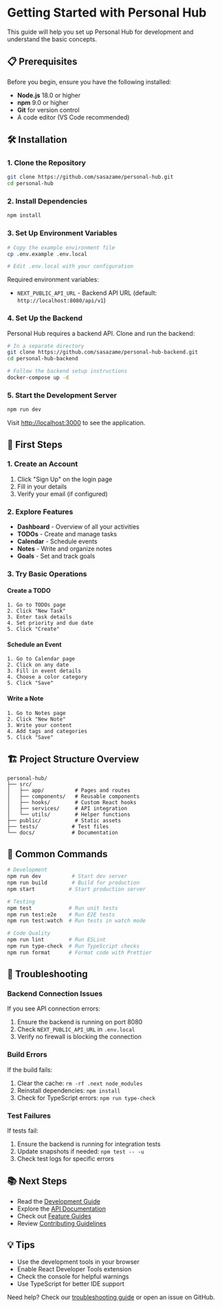 # Getting Started with Personal Hub

This guide will help you set up Personal Hub for development and understand the basic concepts.

## 📋 Prerequisites

Before you begin, ensure you have the following installed:

- **Node.js** 18.0 or higher
- **npm** 9.0 or higher
- **Git** for version control
- A code editor (VS Code recommended)

## 🛠️ Installation

### 1. Clone the Repository

```bash
git clone https://github.com/sasazame/personal-hub.git
cd personal-hub
```

### 2. Install Dependencies

```bash
npm install
```

### 3. Set Up Environment Variables

```bash
# Copy the example environment file
cp .env.example .env.local

# Edit .env.local with your configuration
```

Required environment variables:
- `NEXT_PUBLIC_API_URL` - Backend API URL (default: `http://localhost:8080/api/v1`)

### 4. Set Up the Backend

Personal Hub requires a backend API. Clone and run the backend:

```bash
# In a separate directory
git clone https://github.com/sasazame/personal-hub-backend.git
cd personal-hub-backend

# Follow the backend setup instructions
docker-compose up -d
```

### 5. Start the Development Server

```bash
npm run dev
```

Visit [http://localhost:3000](http://localhost:3000) to see the application.

## 🎯 First Steps

### 1. Create an Account

1. Click "Sign Up" on the login page
2. Fill in your details
3. Verify your email (if configured)

### 2. Explore Features

- **Dashboard** - Overview of all your activities
- **TODOs** - Create and manage tasks
- **Calendar** - Schedule events
- **Notes** - Write and organize notes
- **Goals** - Set and track goals

### 3. Try Basic Operations

#### Create a TODO
```
1. Go to TODOs page
2. Click "New Task"
3. Enter task details
4. Set priority and due date
5. Click "Create"
```

#### Schedule an Event
```
1. Go to Calendar page
2. Click on any date
3. Fill in event details
4. Choose a color category
5. Click "Save"
```

#### Write a Note
```
1. Go to Notes page
2. Click "New Note"
3. Write your content
4. Add tags and categories
5. Click "Save"
```

## 🏗️ Project Structure Overview

```
personal-hub/
├── src/
│   ├── app/          # Pages and routes
│   ├── components/   # Reusable components
│   ├── hooks/        # Custom React hooks
│   ├── services/     # API integration
│   └── utils/        # Helper functions
├── public/           # Static assets
├── tests/           # Test files
└── docs/            # Documentation
```

## 🔧 Common Commands

```bash
# Development
npm run dev          # Start dev server
npm run build        # Build for production
npm start           # Start production server

# Testing
npm test            # Run unit tests
npm run test:e2e    # Run E2E tests
npm run test:watch  # Run tests in watch mode

# Code Quality
npm run lint        # Run ESLint
npm run type-check  # Run TypeScript checks
npm run format      # Format code with Prettier
```

## 🐛 Troubleshooting

### Backend Connection Issues

If you see API connection errors:

1. Ensure the backend is running on port 8080
2. Check `NEXT_PUBLIC_API_URL` in `.env.local`
3. Verify no firewall is blocking the connection

### Build Errors

If the build fails:

1. Clear the cache: `rm -rf .next node_modules`
2. Reinstall dependencies: `npm install`
3. Check for TypeScript errors: `npm run type-check`

### Test Failures

If tests fail:

1. Ensure the backend is running for integration tests
2. Update snapshots if needed: `npm test -- -u`
3. Check test logs for specific errors

## 📚 Next Steps

- Read the [Development Guide](../development/README.md)
- Explore the [API Documentation](../api/README.md)
- Check out [Feature Guides](../features/README.md)
- Review [Contributing Guidelines](../../CONTRIBUTING.md)

## 💡 Tips

- Use the development tools in your browser
- Enable React Developer Tools extension
- Check the console for helpful warnings
- Use TypeScript for better IDE support

Need help? Check our [troubleshooting guide](../development/troubleshooting.md) or open an issue on GitHub.